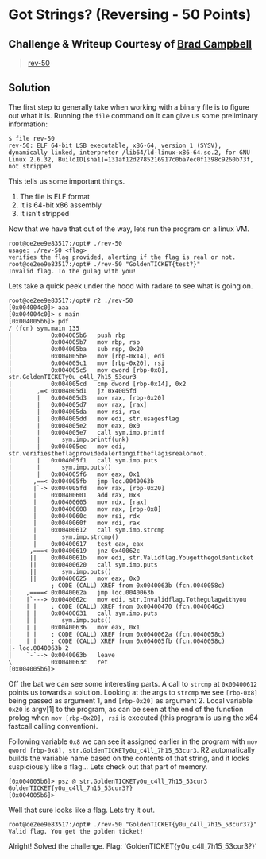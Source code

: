 # Got Strings? (Reversing - 50 Points)
## Challenge & Writeup Courtesy of [Brad Campbell](https://twitter.com/hackersoup)

> [rev-50](rev-50)

Solution
--------

The first step to generally take when working with a binary file is to figure out what it is.
Running the `file` command on it can give us some preliminary information:

```
$ file rev-50
rev-50: ELF 64-bit LSB executable, x86-64, version 1 (SYSV), dynamically linked, interpreter /lib64/ld-linux-x86-64.so.2, for GNU Linux 2.6.32, BuildID[sha1]=131af12d2785216917c0ba7ec0f1398c9260b73f, not stripped
```

This tells us some important things.
1. The file is ELF format
2. It is 64-bit x86 assembly
3. It isn't stripped

Now that we have that out of the way, lets run the program on a linux VM.

```
root@ce2ee9e83517:/opt# ./rev-50
usage: ./rev-50 <flag>
verifies the flag provided, alerting if the flag is real or not.
root@ce2ee9e83517:/opt# ./rev-50 "GoldenTICKET{test?}"
Invalid flag. To the gulag with you!
```

Lets take a quick peek under the hood with radare to see what is going on.

```
root@ce2ee9e83517:/opt# r2 ./rev-50
[0x004004c0]> aaa
[0x004004c0]> s main
[0x004005b6]> pdf
/ (fcn) sym.main 135
|           0x004005b6   push rbp
|           0x004005b7   mov rbp, rsp
|           0x004005ba   sub rsp, 0x20
|           0x004005be   mov [rbp-0x14], edi
|           0x004005c1   mov [rbp-0x20], rsi
|           0x004005c5   mov qword [rbp-0x8], str.GoldenTICKETy0u_c4ll_7h15_53cur3
|           0x004005cd   cmp dword [rbp-0x14], 0x2
|       ,=< 0x004005d1   jz 0x4005fd
|       |   0x004005d3   mov rax, [rbp-0x20]
|       |   0x004005d7   mov rax, [rax]
|       |   0x004005da   mov rsi, rax
|       |   0x004005dd   mov edi, str.usagesflag
|       |   0x004005e2   mov eax, 0x0
|       |   0x004005e7   call sym.imp.printf
|       |      sym.imp.printf(unk)
|       |   0x004005ec   mov edi, str.verifiestheflagprovidedalertingiftheflagisrealornot.
|       |   0x004005f1   call sym.imp.puts
|       |      sym.imp.puts()
|       |   0x004005f6   mov eax, 0x1
|      ,==< 0x004005fb   jmp loc.0040063b
|      |`-> 0x004005fd   mov rax, [rbp-0x20]
|      |    0x00400601   add rax, 0x8
|      |    0x00400605   mov rdx, [rax]
|      |    0x00400608   mov rax, [rbp-0x8]
|      |    0x0040060c   mov rsi, rdx
|      |    0x0040060f   mov rdi, rax
|      |    0x00400612   call sym.imp.strcmp
|      |       sym.imp.strcmp()
|      |    0x00400617   test eax, eax
|     ,===< 0x00400619   jnz 0x40062c
|     ||    0x0040061b   mov edi, str.Validflag.Yougetthegoldenticket
|     ||    0x00400620   call sym.imp.puts
|     ||       sym.imp.puts()
|     ||    0x00400625   mov eax, 0x0
|           ; CODE (CALL) XREF from 0x0040063b (fcn.0040058c)
|    ,====< 0x0040062a   jmp loc.0040063b
|    |`---> 0x0040062c   mov edi, str.Invalidflag.Tothegulagwithyou
|    | |    ; CODE (CALL) XREF from 0x00400470 (fcn.0040046c)
|    | |    0x00400631   call sym.imp.puts
|    | |       sym.imp.puts()
|    | |    0x00400636   mov eax, 0x1
|    | |    ; CODE (CALL) XREF from 0x0040062a (fcn.0040058c)
|    | |    ; CODE (CALL) XREF from 0x004005fb (fcn.0040058c)
|- loc.0040063b 2
|    `-`--> 0x0040063b   leave
\           0x0040063c   ret
[0x004005b6]>
```

Off the bat we can see some interesting parts. A call to `strcmp` at `0x00400612`
points us towards a solution. Looking at the args to `strcmp` we see `[rbp-0x8]` being passed
as argument 1, and `[rbp-0x20]` as argument 2. Local variable `0x20` is argv[1] to the program,
as can be seen at the end of the function prolog when `mov [rbp-0x20], rsi` is executed (this 
program is using the x64 fastcall calling convention).

Following variable `0x8` we can see it assigned earlier in the program with
`mov qword [rbp-0x8], str.GoldenTICKETy0u_c4ll_7h15_53cur3`. R2 automatically builds
the variable name based on the contents of that string, and it looks suspiciously like a flag...
Lets check out that part of memory.

```
[0x004005b6]> psz @ str.GoldenTICKETy0u_c4ll_7h15_53cur3
GoldenTICKET{y0u_c4ll_7h15_53cur3?}
[0x004005b6]>
```

Well that sure looks like a flag. Lets try it out.

```
root@ce2ee9e83517:/opt# ./rev-50 "GoldenTICKET{y0u_c4ll_7h15_53cur3?}"
Valid flag. You get the golden ticket!
```

Alright! Solved the challenge.
Flag: 'GoldenTICKET{y0u_c4ll_7h15_53cur3?}'

